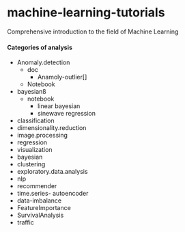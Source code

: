# machine-learning-tutorials

Comprehensive introduction to the field of Machine Learning

#### Categories of analysis
 
- Anomaly.detection
	- doc
		* Anamoly-outlier[]
	- Notebook   
- bayesianß
	- notebook
		- linear bayesian
		- sinewave  regression
- classification  
- dimensionality.reduction   
- image.processing  
- regression  
- visualization
- bayesian           
- clustering      
- exploratory.data.analysis  
- nlp               
- recommender  
- time.series- autoencoder
- data-imbalance
- FeatureImportance
- SurvivalAnalysis
- traffic

